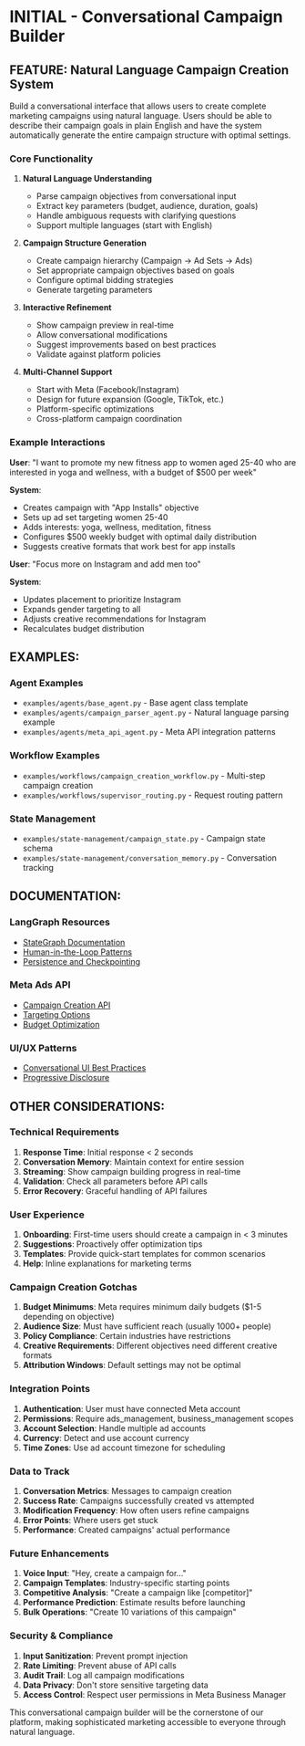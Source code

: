 # INITIAL - Conversational Campaign Builder

## FEATURE: Natural Language Campaign Creation System

Build a conversational interface that allows users to create complete marketing campaigns using natural language. Users should be able to describe their campaign goals in plain English and have the system automatically generate the entire campaign structure with optimal settings.

### Core Functionality

1. **Natural Language Understanding**
   - Parse campaign objectives from conversational input
   - Extract key parameters (budget, audience, duration, goals)
   - Handle ambiguous requests with clarifying questions
   - Support multiple languages (start with English)

2. **Campaign Structure Generation**
   - Create campaign hierarchy (Campaign → Ad Sets → Ads)
   - Set appropriate campaign objectives based on goals
   - Configure optimal bidding strategies
   - Generate targeting parameters

3. **Interactive Refinement**
   - Show campaign preview in real-time
   - Allow conversational modifications
   - Suggest improvements based on best practices
   - Validate against platform policies

4. **Multi-Channel Support**
   - Start with Meta (Facebook/Instagram)
   - Design for future expansion (Google, TikTok, etc.)
   - Platform-specific optimizations
   - Cross-platform campaign coordination

### Example Interactions

**User**: "I want to promote my new fitness app to women aged 25-40 who are interested in yoga and wellness, with a budget of $500 per week"

**System**: 
- Creates campaign with "App Installs" objective
- Sets up ad set targeting women 25-40
- Adds interests: yoga, wellness, meditation, fitness
- Configures $500 weekly budget with optimal daily distribution
- Suggests creative formats that work best for app installs

**User**: "Focus more on Instagram and add men too"

**System**:
- Updates placement to prioritize Instagram
- Expands gender targeting to all
- Adjusts creative recommendations for Instagram
- Recalculates budget distribution

## EXAMPLES:

### Agent Examples
- `examples/agents/base_agent.py` - Base agent class template
- `examples/agents/campaign_parser_agent.py` - Natural language parsing example
- `examples/agents/meta_api_agent.py` - Meta API integration patterns

### Workflow Examples  
- `examples/workflows/campaign_creation_workflow.py` - Multi-step campaign creation
- `examples/workflows/supervisor_routing.py` - Request routing pattern

### State Management
- `examples/state-management/campaign_state.py` - Campaign state schema
- `examples/state-management/conversation_memory.py` - Conversation tracking

## DOCUMENTATION:

### LangGraph Resources
- [StateGraph Documentation](https://langchain-ai.github.io/langgraph/how-tos/create-react-agent/)
- [Human-in-the-Loop Patterns](https://langchain-ai.github.io/langgraph/how-tos/human-in-the-loop/)
- [Persistence and Checkpointing](https://langchain-ai.github.io/langgraph/how-tos/persistence/)

### Meta Ads API
- [Campaign Creation API](https://developers.facebook.com/docs/marketing-api/reference/ad-campaign-group)
- [Targeting Options](https://developers.facebook.com/docs/marketing-api/audiences/reference/targeting)
- [Budget Optimization](https://developers.facebook.com/docs/marketing-api/campaign-budget-optimization)

### UI/UX Patterns
- [Conversational UI Best Practices](https://www.nngroup.com/articles/chatbot-usability/)
- [Progressive Disclosure](https://www.nngroup.com/articles/progressive-disclosure/)

## OTHER CONSIDERATIONS:

### Technical Requirements
1. **Response Time**: Initial response < 2 seconds
2. **Conversation Memory**: Maintain context for entire session
3. **Streaming**: Show campaign building progress in real-time
4. **Validation**: Check all parameters before API calls
5. **Error Recovery**: Graceful handling of API failures

### User Experience
1. **Onboarding**: First-time users should create a campaign in < 3 minutes
2. **Suggestions**: Proactively offer optimization tips
3. **Templates**: Provide quick-start templates for common scenarios
4. **Help**: Inline explanations for marketing terms

### Campaign Creation Gotchas
1. **Budget Minimums**: Meta requires minimum daily budgets ($1-5 depending on objective)
2. **Audience Size**: Must have sufficient reach (usually 1000+ people)
3. **Policy Compliance**: Certain industries have restrictions
4. **Creative Requirements**: Different objectives need different creative formats
5. **Attribution Windows**: Default settings may not be optimal

### Integration Points
1. **Authentication**: User must have connected Meta account
2. **Permissions**: Require ads_management, business_management scopes  
3. **Account Selection**: Handle multiple ad accounts
4. **Currency**: Detect and use account currency
5. **Time Zones**: Use ad account timezone for scheduling

### Data to Track
1. **Conversation Metrics**: Messages to campaign creation
2. **Success Rate**: Campaigns successfully created vs attempted
3. **Modification Frequency**: How often users refine campaigns
4. **Error Points**: Where users get stuck
5. **Performance**: Created campaigns' actual performance

### Future Enhancements
1. **Voice Input**: "Hey, create a campaign for..."
2. **Campaign Templates**: Industry-specific starting points
3. **Competitive Analysis**: "Create a campaign like [competitor]"
4. **Performance Prediction**: Estimate results before launching
5. **Bulk Operations**: "Create 10 variations of this campaign"

### Security & Compliance
1. **Input Sanitization**: Prevent prompt injection
2. **Rate Limiting**: Prevent abuse of API calls
3. **Audit Trail**: Log all campaign modifications
4. **Data Privacy**: Don't store sensitive targeting data
5. **Access Control**: Respect user permissions in Meta Business Manager

This conversational campaign builder will be the cornerstone of our platform, making sophisticated marketing accessible to everyone through natural language.